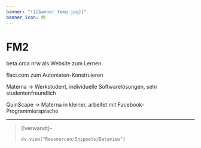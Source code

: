 ```yaml
---
banner: "![[banner_temp.jpg]]"
banner_icon: 🕸️
---
```


# FM2

beta.orca.nrw als Website zum Lernen.

flaci.com zum Automaten-Konstruieren

Materna → Werkstudent, individuelle Softwarelösungen, sehr studentenfreundlich

QuinScape → Materna in kleiner, arbeitet mit Facebook-Programmiersprache

---

> [!verwandt]-
> ```dataviewjs
> dv.view("Ressourcen/Snippets/Dataview")
> ```
